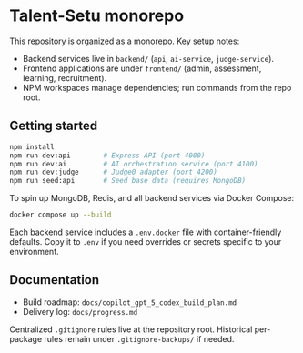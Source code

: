 # Talent-Setu monorepo

This repository is organized as a monorepo. Key setup notes:

- Backend services live in `backend/` (`api`, `ai-service`, `judge-service`).
- Frontend applications are under `frontend/` (admin, assessment, learning, recruitment).
- NPM workspaces manage dependencies; run commands from the repo root.

## Getting started

```bash
npm install
npm run dev:api        # Express API (port 4000)
npm run dev:ai         # AI orchestration service (port 4100)
npm run dev:judge      # Judge0 adapter (port 4200)
npm run seed:api       # Seed base data (requires MongoDB)
```

To spin up MongoDB, Redis, and all backend services via Docker Compose:

```bash
docker compose up --build
```

Each backend service includes a `.env.docker` file with container-friendly defaults. Copy it to `.env` if you need overrides or secrets specific to your environment.

## Documentation

- Build roadmap: `docs/copilot_gpt_5_codex_build_plan.md`
- Delivery log: `docs/progress.md`

Centralized `.gitignore` rules live at the repository root. Historical per-package rules remain under `.gitignore-backups/` if needed.

